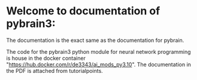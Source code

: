 # Welcome to documentation of pybrain3:

The documentation is the exact same as the documentation for pybrain.

The code for the pybrain3 python module for neural network programming is house in the docker container "https://hub.docker.com/r/de3343/ai_mods_py3.10".
The documentation in the PDF is attached from tutorialpoints.
